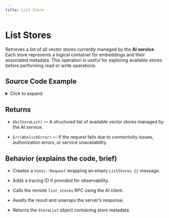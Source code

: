 ```yaml
---
title: List Store
---
```


# List Stores

Retrieves a list of all vector stores currently managed by the **AI service**. Each store represents a logical container for embeddings and their associated metadata. This operation is useful for exploring available stores before performing read or write operations.

## Source Code Example

<details>
  <summary>Click to expand</summary>

  ```rust
  use ahnlich_client_rs::ai::AiClient;
  use ahnlich_client_rs::error::AhnlichError;


  #[tokio::main]
  async fn main() -> Result<(), AhnlichError> {
      let addr = "127.0.0.1:1370";
      let client = AiClient::new(addr.to_string()).await?;


      let stores = client.list_stores(None).await?;
      println!("Stores: {:?}", stores);


      Ok(())
  }
  ```
</details>

## Returns
* `Ok(StoreList)` — A structured list of available vector stores managed by the AI service.

* `Err(AhnlichError)` — If the request fails due to connectivity issues, authorization errors, or service unavailability.


## Behavior (explains the code, brief)
* Creates a `tonic::Request` wrapping an empty `ListStores {}` message.

* Adds a tracing ID if provided for observability.

* Calls the remote `list_stores` RPC using the AI client.

* Awaits the result and unwraps the server’s response.

* Returns the `StoreList` object containing store metadata.


